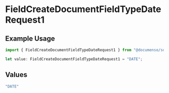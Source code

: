 # FieldCreateDocumentFieldTypeDateRequest1

## Example Usage

```typescript
import { FieldCreateDocumentFieldTypeDateRequest1 } from "@documenso/sdk-typescript/models/operations";

let value: FieldCreateDocumentFieldTypeDateRequest1 = "DATE";
```

## Values

```typescript
"DATE"
```